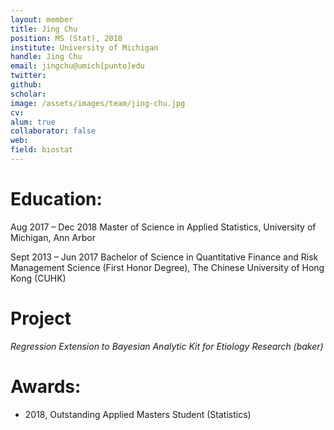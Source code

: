 ```yaml
---
layout: member
title: Jing Chu
position: MS (Stat), 2018
institute: University of Michigan
handle: Jing Chu
email: jingchu@umich[punto]edu
twitter: 
github: 
scholar: 
image: /assets/images/team/jing-chu.jpg
cv: 
alum: true
collaborator: false                               
web: 
field: biostat
---
```


# Education:

Aug 2017 – Dec 2018 Master of Science in Applied Statistics, University of Michigan, Ann Arbor

Sept 2013 – Jun 2017 Bachelor of Science in Quantitative Finance and Risk Management Science (First Honor Degree), The Chinese University of Hong Kong (CUHK) 


# Project

_Regression Extension to Bayesian Analytic Kit for Etiology Research (baker)_

# Awards:

* 2018, Outstanding Applied Masters Student (Statistics)

